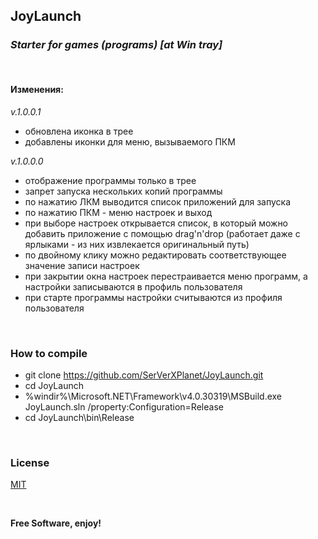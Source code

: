 ## JoyLaunch

### _Starter for games (programs) [at Win tray]_

&nbsp;

#### Изменения:

_v.1.0.0.1_

- обновлена иконка в трее
- добавлены иконки для меню, вызываемого ПКМ

_v.1.0.0.0_

- отображение программы только в трее
- запрет запуска нескольких копий программы
- по нажатию ЛКМ выводится список приложений для запуска
- по нажатию ПКМ - меню настроек и выход
- при выборе настроек открывается список, в который можно добавить приложение с помощью drag'n'drop (работает даже с ярлыками - из них извлекается оригинальный путь)
- по двойному клику можно редактировать соответствующее значение записи настроек
- при закрытии окна настроек перестраивается меню программ, а настройки записываются в профиль пользователя
- при старте программы настройки считываются из профиля пользователя

&nbsp;

### How to compile

- git clone https://github.com/SerVerXPlanet/JoyLaunch.git
- cd JoyLaunch
- %windir%\Microsoft.NET\Framework\v4.0.30319\MSBuild.exe JoyLaunch.sln /property:Configuration=Release
- cd JoyLaunch\bin\Release

&nbsp;

### License
[MIT](https://github.com/git/git-scm.com/blob/main/MIT-LICENSE.txt)

&nbsp;

**Free Software, enjoy!**
